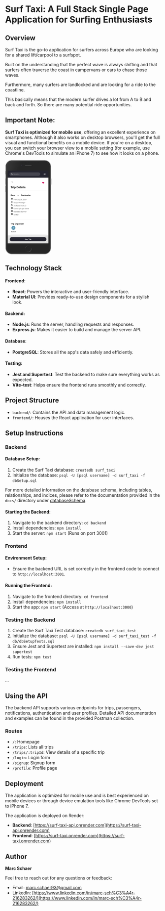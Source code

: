 # Surf Taxi: A Full Stack Single Page Application for Surfing Enthusiasts

## Overview

Surf Taxi is the go-to application for surfers across Europe who are looking for a shared lift/carpool to a surfspot.

Built on the understanding that the perfect wave is always shifting and that surfers often traverse the coast in campervans or cars to chase those waves.

Furthermore, many surfers are landlocked and are looking for a ride to the coastline.

This basically means that the modern surfer drives a lot from A to B and back and forth. So there are many potential ride opportunities.

## Important Note:

**Surf Taxi is optimized for mobile use**, offering an excellent experience on smartphones. Although it also works on desktop browsers, you'll get the full visual and functional benefits on a mobile device. If you're on a desktop, you can switch your browser view to a mobile setting (for example, use Chrome's DevTools to simulate an iPhone 7) to see how it looks on a phone.

<!-- ![Surf Taxi Mobile View](frontend/public/assets/images/chrome-dev-tools.jpg) -->
<img src="frontend/public/assets/images/surf-taxi(iPhone 6_7_8 Plus).png" width="150"/>

## Technology Stack

#### Frontend:

- **React**: Powers the interactive and user-friendly interface.
- **Material UI**: Provides ready-to-use design components for a stylish look.

#### Backend:

- **Node.js**: Runs the server, handling requests and responses.
- **Express.js**: Makes it easier to build and manage the server API.

#### Database:

- **PostgreSQL**: Stores all the app's data safely and efficiently.

#### Testing:

- **Jest and Supertest**: Test the backend to make sure everything works as expected.
- **Vite-test**: Helps ensure the frontend runs smoothly and correctly.

## Project Structure

- `backend/`: Contains the API and data management logic.
- `frontend/`: Houses the React application for user interfaces.

## Setup Instructions

### Backend

#### Database Setup:

1. Create the Surf Taxi database: `createdb surf_taxi`
2. Initialize the database: `psql -U [psql username] -d surf_taxi -f dbSetup.sql`

For more detailed information on the database schema, including tables, relationships, and indices, please refer to the documentation provided in the `docs/` directory under [databaseSchema](backend/docs/databaseSchema).

#### Starting the Backend:

1. Navigate to the backend directory: `cd backend`
2. Install dependencies: `npm install`
3. Start the server: `npm start` (Runs on port 3001)

### Frontend

#### Environment Setup:

- Ensure the backend URL is set correctly in the frontend code to connect to `http://localhost:3001`.

#### Running the Frontend:

1. Navigate to the frontend directory: `cd frontend`
2. Install dependencies: `npm install`
3. Start the app: `npm start` (Access at `http://localhost:3000`)

### Testing the Backend

1. Create the Surf Taxi Test database: `createdb surf_taxi_test`
2. Initialize the database: `psql -U [psql username] -d surf_taxi_test -f db/dbSetupTests.sql`
3. Ensure Jest and Supertest are installed: `npm install --save-dev jest supertest`
4. Run tests: `npm test`

### Testing the Frontend

...

## Using the API

The backend API supports various endpoints for trips, passengers, notifications, authentication and user profiles. Detailed API documentation and examples can be found in the provided Postman collection.

### Routes

- `/`: Homepage
- `/trips`: Lists all trips
- `/trips/:tripId`: View details of a specific trip
- `/login`: Login form
- `/signup`: Signup form
- `/profile`: Profile page

## Deployment

The application is optimized for mobile use and is best experienced on mobile devices or through device emulation tools like Chrome DevTools set to iPhone 7.

The application is deployed on Render:

- **Backend**: [https://surf-taxi-api.onrender.com](https://surf-taxi-api.onrender.com)
- **Frontend**: [https://surf-taxi.onrender.com](https://surf-taxi.onrender.com)

## Author

**Marc Schaer**

Feel free to reach out for any questions or feedback:

- Email: marc.schaer93@gmail.com
- LinkedIn: [https://www.linkedin.com/in/marc-sch%C3%A4r-216283262/](https://www.linkedin.com/in/marc-sch%C3%A4r-216283262/)
